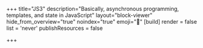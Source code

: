+++
title="JS3"
description="Basically, asynchronous programming, templates, and state in JavaScript"
layout="block-viewer"
hide_from_overview="true"
noindex="true"
emoji="🐥"
[build]
  render = false
  list = 'never'
  publishResources = false

+++
